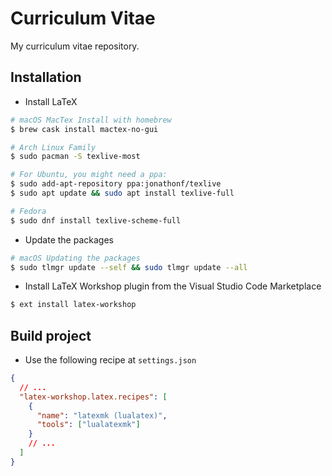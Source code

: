 # Curriculum Vitae

My curriculum vitae repository.

## Installation

- Install LaTeX

```sh
# macOS MacTex Install with homebrew
$ brew cask install mactex-no-gui

# Arch Linux Family
$ sudo pacman -S texlive-most

# For Ubuntu, you might need a ppa:
$ sudo add-apt-repository ppa:jonathonf/texlive
$ sudo apt update && sudo apt install texlive-full

# Fedora
$ sudo dnf install texlive-scheme-full
```

- Update the packages

```sh
# macOS Updating the packages
$ sudo tlmgr update --self && sudo tlmgr update --all
```

- Install LaTeX Workshop plugin from the Visual Studio Code Marketplace

```sh
$ ext install latex-workshop
```

## Build project

- Use the following recipe at `settings.json`

```json
{
  // ...
  "latex-workshop.latex.recipes": [
    {
      "name": "latexmk (lualatex)",
      "tools": ["lualatexmk"]
    }
    // ...
  ]
}
```

